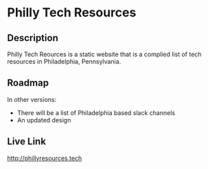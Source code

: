 # Philly Tech Resources
## Description
Philly Tech Reources is a static website that is a complied list of tech resources in Philadelphia, Pennsylvania.

## Roadmap
In other versions:
- There will be a list of Philadelphia based slack channels
- An updated design

## Live Link
http://phillyresources.tech